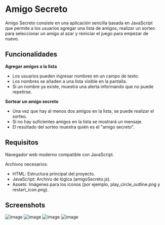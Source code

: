 
# Amigo Secreto

Amigo Secreto consiste en una aplicación sencilla basada en JavaScript que permite a los usuarios agregar una lista de amigos, realizar un sorteo para seleccionar un amigo al azar y reiniciar el juego para empezar de nuevo.

## Funcionalidades

**Agregar amigos a la lista**

- Los usuarios pueden ingresar nombres en un campo de texto.
- Los nombres se añaden a una lista visible en la pantalla.
- Si un nombre ya existe, muestra una alerta informando que no puede repetirse.

**Sortear un amigo secreto**

- Una vez que hay al menos dos amigos en la lista, se puede realizar el sorteo.
- Si no hay suficientes amigos en la lista se mostrará un mensaje.
- El resultado del sorteo muestra quién es el "amigo secreto".

## Requisitos

Navegador web moderno compatible con JavaScript.

Archivos necesarios:
- HTML: Estructura principal del proyecto.
- JavaScript: Archivo de lógica (amigoSecreto.js).
- Assets: Imágenes para los íconos (por ejemplo, play_circle_outline.png y restart_icon.png).

## Screenshots
![image](https://github.com/user-attachments/assets/588d669c-6ff1-4a1a-b736-f87ac66d43db)
![image](https://github.com/user-attachments/assets/aa05765f-6827-41c9-a4f0-6967c0641ef5)
![image](https://github.com/user-attachments/assets/09f244f9-61cf-406e-a4b8-72fb1b87f63e)
![image](https://github.com/user-attachments/assets/3ed7dd28-3deb-4055-9f90-89922588a361)

